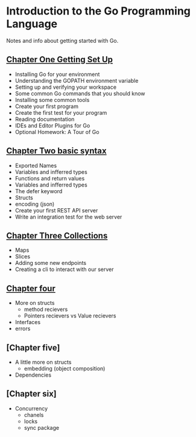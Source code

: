 # Introduction to the Go Programming Language
Notes and info about getting started with Go.


## [Chapter One Getting Set Up](./chapter-one.md)
- Installing Go for your environment
- Understanding the GOPATH environment variable
- Setting up and verifying your workspace
- Some common Go commands that you should know
- Installing some common tools
- Create your first program
- Create the first test for your program
- Reading documentation
- IDEs and Editor Plugins for Go
- Optional Homework: A Tour of Go

## [Chapter Two basic syntax](./chapter-two.md)
- Exported Names
- Variables and infferred types
- Functions and return values
- Variables and infferred types
- The defer keyword
- Structs 
- encoding (json)
- Create your first REST API server
- Write  an integration test for the web server

## [Chapter Three Collections](./chapter-three.md)
- Maps
- Slices  
- Adding some new endpoints
- Creating a cli to interact with our server

## [Chapter four](./chapter-four.md)
- More on structs
    - method recievers 
    - Pointers recievers vs Value recievers
- Interfaces  
- errors


## [Chapter five]
- A little more on structs 
    - embedding (object composition)
- Dependencies

## [Chapter six]

- Concurrency 
    - chanels 
    - locks
    - sync package
